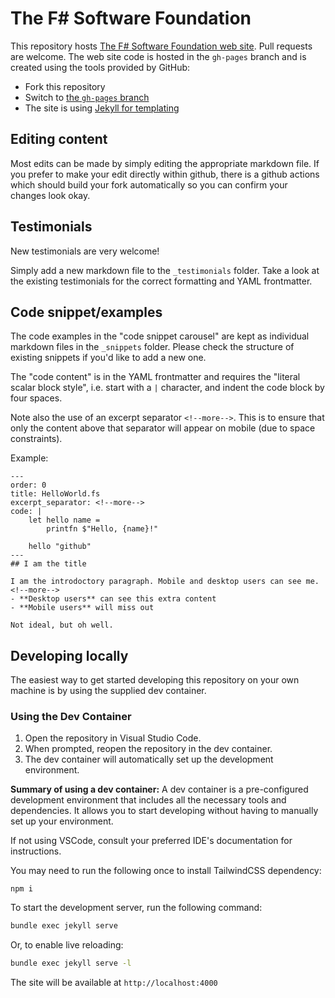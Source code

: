 # The F# Software Foundation

This repository hosts [The F# Software Foundation web site](https://fsharp.org/). Pull requests are welcome. The web site code is hosted in the `gh-pages` branch and is created using the tools provided by GitHub:

* Fork this repository
* Switch to [the `gh-pages` branch](https://github.com/fsharp/fsharp.org/tree/gh-pages)
* The site is using [Jekyll for templating](http://jekyllrb.com/docs/usage/)

## Editing content

Most edits can be made by simply editing the appropriate markdown file. If you prefer to make your edit directly within github, there is a github actions which should build your fork automatically so you can confirm your changes look okay.

## Testimonials

New testimonials are very welcome!

Simply add a new markdown file to the `_testimonials` folder. Take a look at the existing testimonials for the correct formatting and YAML frontmatter.

## Code snippet/examples

The code examples in the "code snippet carousel" are kept as individual markdown files in the `_snippets` folder. Please check the structure of existing snippets if you'd like to add a new one.

The "code content" is in the YAML frontmatter and requires the "literal scalar block style", i.e. start with a `|` character, and indent the code block by four spaces.

Note also the use of an excerpt separator `<!--more-->`. This is to ensure that only the content above that separator will appear on mobile (due to space constraints).

Example:

    ---
    order: 0
    title: HelloWorld.fs
    excerpt_separator: <!--more-->
    code: |
        let hello name =
            printfn $"Hello, {name}!"
        
        hello "github"
    ---
    ## I am the title

    I am the introdoctory paragraph. Mobile and desktop users can see me.
    <!--more-->
    - **Desktop users** can see this extra content
    - **Mobile users** will miss out
    
    Not ideal, but oh well.


## Developing locally

The easiest way to get started developing this repository on your own machine is by using the supplied dev container.

### Using the Dev Container

1. Open the repository in Visual Studio Code.
2. When prompted, reopen the repository in the dev container.
3. The dev container will automatically set up the development environment.

**Summary of using a dev container:**
A dev container is a pre-configured development environment that includes all the necessary tools and dependencies. It allows you to start developing without having to manually set up your environment.

If not using VSCode, consult your preferred IDE's documentation for instructions.

You may need to run the following once to install TailwindCSS dependency:

```
npm i
```

To start the development server, run the following command:

```sh
bundle exec jekyll serve
```

Or, to enable live reloading:

```sh
bundle exec jekyll serve -l
```

The site will be available at `http://localhost:4000`
